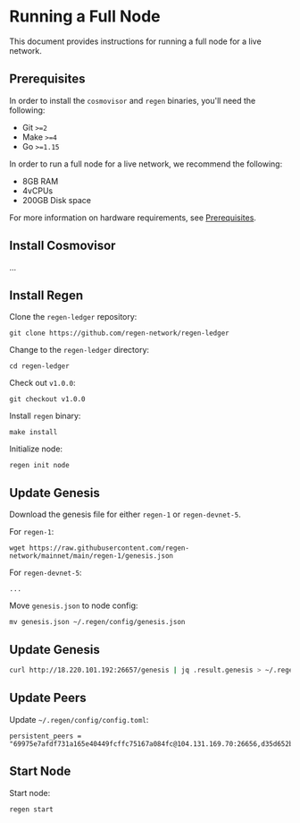 # Running a Full Node

This document provides instructions for running a full node for a live network.

## Prerequisites

In order to install the `cosmovisor` and `regen` binaries, you'll need the following: 

- Git `>=2`
- Make `>=4`
- Go `>=1.15`

In order to run a full node for a live network, we recommend the following:

- 8GB RAM
- 4vCPUs
- 200GB Disk space

For more information on hardware requirements, see [Prerequisites](./prerequisites). 

## Install Cosmovisor

...

## Install Regen

Clone the `regen-ledger` repository:
```
git clone https://github.com/regen-network/regen-ledger
```

Change to the `regen-ledger` directory:
```
cd regen-ledger
```

Check out `v1.0.0`:
```
git checkout v1.0.0
```

Install `regen` binary:
```
make install
```

Initialize node:
```
regen init node
```

## Update Genesis

Download the genesis file for either `regen-1` or `regen-devnet-5`.

For `regen-1`:
```
wget https://raw.githubusercontent.com/regen-network/mainnet/main/regen-1/genesis.json
```

For `regen-devnet-5`:
```
...
```

Move `genesis.json` to node config:
```
mv genesis.json ~/.regen/config/genesis.json
```

## Update Genesis

```sh
curl http://18.220.101.192:26657/genesis | jq .result.genesis > ~/.regen/config/genesis.json
```

## Update Peers

Update `~/.regen/config/config.toml`:
```
persistent_peers = "69975e7afdf731a165e40449fcffc75167a084fc@104.131.169.70:26656,d35d652b6cb3bf7d6cb8d4bd7c036ea03e7be2ab@116.203.182.185:26656,ffacd3202ded6945fed12fa4fd715b1874985b8c@3.98.38.91:26656"
```

## Start Node

Start node:
```
regen start
```
